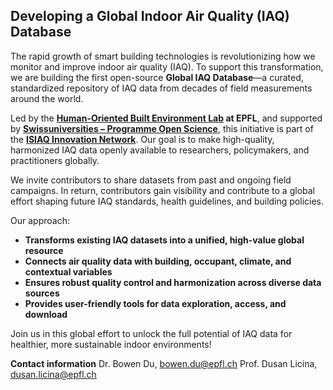 ## Developing a Global Indoor Air Quality (IAQ) Database

The rapid growth of smart building technologies is revolutionizing how we monitor and improve indoor air quality (IAQ). To support this transformation, we are building the first open-source **Global IAQ Database**—a curated, standardized repository of IAQ data from decades of field measurements around the world.

Led by the **[Human-Oriented Built Environment Lab](https://www.epfl.ch/labs/hobel/home-2/facilities/environmental-chamber/) at EPFL**, and supported by **[Swissuniversities – Programme Open Science](https://www.swissuniversities.ch/en/topics/open-science/open-science-programme)**, this initiative is part of the **[ISIAQ Innovation Network](https://www.isiaq.org/developing_a_global_iaq_databa.php)**. Our goal is to make high-quality, harmonized IAQ data openly available to researchers, policymakers, and practitioners globally.

We invite contributors to share datasets from past and ongoing field campaigns. In return, contributors gain visibility and contribute to a global effort shaping future IAQ standards, health guidelines, and building policies.

Our approach:
* **Transforms existing IAQ datasets into a unified, high-value global resource**
* **Connects air quality data with building, occupant, climate, and contextual variables**
* **Ensures robust quality control and harmonization across diverse data sources**
* **Provides user-friendly tools for data exploration, access, and download**

Join us in this global effort to unlock the full potential of IAQ data for healthier, more sustainable indoor environments! 

**Contact information**
Dr. Bowen Du, [bowen.du@epfl.ch](mailto:bowen.du@epfl.ch)
Prof. Dusan Licina, [dusan.licina@epfl.ch](mailto:dusan.licina@epfl.ch)